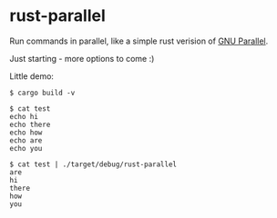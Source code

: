 # rust-parallel

Run commands in parallel, like a simple rust verision of [GNU Parallel](https://www.gnu.org/software/parallel/).

Just starting - more options to come :)

Little demo:

```
$ cargo build -v

$ cat test
echo hi
echo there
echo how
echo are
echo you

$ cat test | ./target/debug/rust-parallel
are
hi
there
how
you
```
